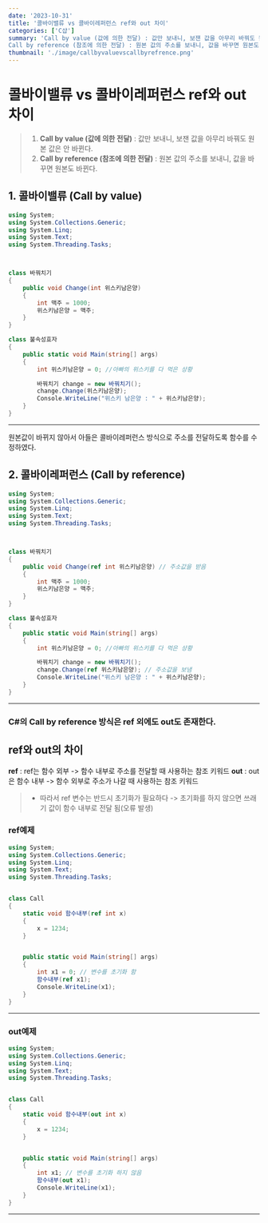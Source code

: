 ```yaml
---
date: '2023-10-31'
title: '콜바이밸류 vs 콜바이레퍼런스 ref와 out 차이'
categories: ['C샵']
summary: 'Call by value (값에 의한 전달) : 값만 보내니, 보잰 값을 아무리 바꿔도 원본 값은 안 바뀐다.
Call by reference (참조에 의한 전달) : 원본 값의 주소를 보내니, 값을 바꾸면 원본도 바뀐다.'
thumbnail: './image/callbyvaluevscallbyrefrence.png'
---
```


# 콜바이밸류 vs 콜바이레퍼런스 ref와 out 차이

> 1. **Call by value (값에 의한 전달)** : 값만 보내니, 보잰 값을 아무리 바꿔도 원본 값은 안 바뀐다.
> 2. **Call by reference (참조에 의한 전달)** : 원본 값의 주소를 보내니, 값을 바꾸면 원본도 바뀐다.

## 1. 콜바이밸류 (Call by value)

```csharp
using System;
using System.Collections.Generic;
using System.Linq;
using System.Text;
using System.Threading.Tasks;



class 바꿔치기
{
    public void Change(int 위스키남은양)
    {
        int 맥주 = 1000;
        위스키남은양 = 맥주;
    }
}

class 불속성효자
{
    public static void Main(string[] args)
    {
        int 위스키남은양 = 0; //아빠의 위스키를 다 먹은 상황

        바꿔치기 change = new 바꿔치기();
        change.Change(위스키남은양);
        Console.WriteLine("위스키 남은양 : " + 위스키남은양);
    }
}
```

---

원본값이 바뀌지 않아서 아들은 콜바이레퍼런스 방식으로 주소를 전달하도록 함수를 수정하였다.

## 2. 콜바이레퍼런스 (Call by reference)

```csharp
using System;
using System.Collections.Generic;
using System.Linq;
using System.Text;
using System.Threading.Tasks;



class 바꿔치기
{
    public void Change(ref int 위스키남은양) // 주소값을 받음
    {
        int 맥주 = 1000;
        위스키남은양 = 맥주;
    }
}

class 불속성효자
{
    public static void Main(string[] args)
    {
        int 위스키남은양 = 0; //아빠의 위스키를 다 먹은 상황

        바꿔치기 change = new 바꿔치기();
        change.Change(ref 위스키남은양); // 주소값을 보냄
        Console.WriteLine("위스키 남은양 : " + 위스키남은양);
    }
}
```

---

### C#의 Call by reference 방식은 ref 외에도 out도 존재한다.

## ref와 out의 차이

**ref** : ref는 함수 외부 -> 함수 내부로 주소를 전달할 때 사용하는 참조 키워드
**out** : out은 함수 내부 -> 함수 외부로 주소가 나갈 때 사용하는 참조 키워드

> - 따라서 ref 변수는 반드시 초기화가 필요하다
>   -> 초기화를 하지 않으면 쓰래기 값이 함수 내부로 전달 됨(오류 발생)

### ref예제

```csharp
using System;
using System.Collections.Generic;
using System.Linq;
using System.Text;
using System.Threading.Tasks;


class Call
{
    static void 함수내부(ref int x)
    {
        x = 1234;
    }


    public static void Main(string[] args)
    {
        int x1 = 0; // 변수를 초기화 함
        함수내부(ref x1);
        Console.WriteLine(x1);
    }
}
```

---

### out예제

```csharp
using System;
using System.Collections.Generic;
using System.Linq;
using System.Text;
using System.Threading.Tasks;


class Call
{
    static void 함수내부(out int x)
    {
        x = 1234;
    }


    public static void Main(string[] args)
    {
        int x1; // 변수를 초기화 하지 않음
        함수내부(out x1);
        Console.WriteLine(x1);
    }
}
```

---
